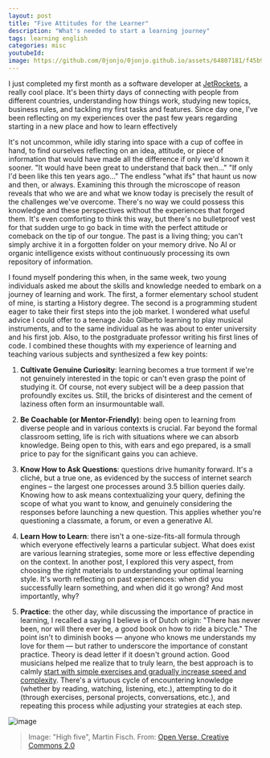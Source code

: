```yaml
---
layout: post
title: "Five Attitudes for the Learner"
description: "What's needed to start a learning journey"
tags: learning english
categories: misc
youtubeId:
image: https://github.com/0jonjo/0jonjo.github.io/assets/64807181/f45b9ebc-0936-4796-9e23-a3ea2af5c97f
---
```


I just completed my first month as a software developer at [JetRockets](https://jetrockets.com/), a really cool place. It's been thirty days of connecting with people from different countries, understanding how things work, studying new topics, business rules, and tackling my first tasks and features. Since day one, I've been reflecting on my experiences over the past few years regarding starting in a new place and how to learn effectively

It's not uncommon, while idly staring into space with a cup of coffee in hand, to find ourselves reflecting on an idea, attitude, or piece of information that would have made all the difference if only we'd known it sooner. "It would have been great to understand that back then..." "If only I'd been like this ten years ago..." The endless "what ifs" that haunt us now and then, or always. Examining this through the microscope of reason reveals that who we are and what we know today is precisely the result of the challenges we've overcome. There's no way we could possess this knowledge and these perspectives without the experiences that forged them. It's even comforting to think this way, but there's no bulletproof vest for that sudden urge to go back in time with the perfect attitude or comeback on the tip of our tongue. The past is a living thing; you can't simply archive it in a forgotten folder on your memory drive. No AI or organic intelligence exists without continuously processing its own repository of information.

I found myself pondering this when, in the same week, two young individuals asked me about the skills and knowledge needed to embark on a journey of learning and work. The first, a former elementary school student of mine, is starting a History degree. The second is a programming student eager to take their first steps into the job market. I wondered what useful advice I could offer to a teenage João Gilberto learning to play musical instruments, and to the same individual as he was about to enter university and his first job. Also, to the postgraduate professor writing his first lines of code. I combined these thoughts with my experience of learning and teaching various subjects and synthesized a few key points:

1. **Cultivate Genuine Curiosity**: learning becomes a true torment if we're not genuinely interested in the topic or can't even grasp the point of studying it. Of course, not every subject will be a deep passion that profoundly excites us. Still, the bricks of disinterest and the cement of laziness often form an insurmountable wall.

2. **Be Coachable (or Mentor-Friendly)**: being open to learning from diverse people and in various contexts is crucial. Far beyond the formal classroom setting, life is rich with situations where we can absorb knowledge. Being open to this, with ears and ego prepared, is a small price to pay for the significant gains you can achieve.

3. **Know How to Ask Questions**: questions drive humanity forward. It's a cliché, but a true one, as evidenced by the success of internet search engines – the largest one processes around 3.5 billion queries daily. Knowing how to ask means contextualizing your query, defining the scope of what you want to know, and genuinely considering the responses before launching a new question. This applies whether you're questioning a classmate, a forum, or even a generative AI.

4. **Learn How to Learn**: there isn't a one-size-fits-all formula through which everyone effectively learns a particular subject. What does exist are various learning strategies, some more or less effective depending on the context. In another post, I explored this very aspect, from choosing the right materials to understanding your optimal learning style. It's worth reflecting on past experiences: when did you successfully learn something, and when did it go wrong? And most importantly, why?

5. **Practice**: the other day, while discussing the importance of practice in learning, I recalled a saying I believe is of Dutch origin: "There has never been, nor will there ever be, a good book on how to ride a bicycle." The point isn't to diminish books — anyone who knows me understands my love for them — but rather to underscore the importance of constant practice. Theory is dead letter if it doesn't ground action. Good musicians helped me realize that to truly learn, the best approach is to calmly [start with simple exercises and gradually increase speed and complexity](https://www.youtube.com/watch?v=uNuXYT5xPbo). There's a virtuous cycle of encountering knowledge (whether by reading, watching, listening, etc.), attempting to do it (through exercises, personal projects, conversations, etc.), and repeating this process while adjusting your strategies at each step.

![image](https://github.com/0jonjo/0jonjo.github.io/assets/64807181/f45b9ebc-0936-4796-9e23-a3ea2af5c97f)
>Image: "High five", Martin Fisch. From: [Open Verse, Creative Commons 2.0](https://openverse.org/image/0d46348d-efb5-43ae-9f0d-5206a8741299)
